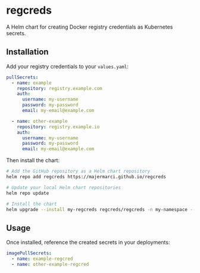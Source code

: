 # regcreds

A Helm chart for creating Docker registry credentials as Kubernetes secrets.

## Installation

Add your registry credentials to your `values.yaml`:

```yaml
pullSecrets:
  - name: example
    repository: registry.example.com
    auth:
      username: my-username
      password: my-password
      email: my-email@example.com

  - name: other-example
    repository: registry.example.io
    auth:
      username: my-username
      password: my-password
      email: my-email@example.com
```

Then install the chart:

```bash
# Add the GitHub repository as a Helm chart repository
helm repo add regcreds https://majermarci.github.io/regcreds

# Update your local Helm chart repositories
helm repo update

# Install the chart
helm upgrade --install my-regcreds regcreds/regcreds -n my-namespace --create-namespace --values values.yaml
```

## Usage

Once installed, reference the created secrets in your deployments:

```yaml
imagePullSecrets:
  - name: example-regcred
  - name: other-example-regcred
```
